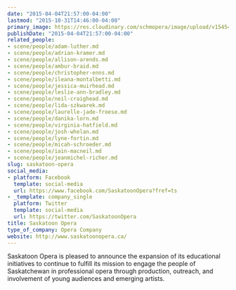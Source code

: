 ```yaml
---
date: "2015-04-04T21:57:00-04:00"
lastmod: "2015-10-31T14:46:00-04:00"
primary_image: https://res.cloudinary.com/schmopera/image/upload/v1545409169/media/webhook-uploads/1446317116844/Logo---SO.jpg.jpg
publishDate: "2015-04-04T21:57:00-04:00"
related_people:
- scene/people/adam-luther.md
- scene/people/adrian-kramer.md
- scene/people/allison-arends.md
- scene/people/ambur-braid.md
- scene/people/christopher-enns.md
- scene/people/ileana-montalbetti.md
- scene/people/jessica-muirhead.md
- scene/people/leslie-ann-bradley.md
- scene/people/neil-craighead.md
- scene/people/lida-szkwarek.md
- scene/people/laurelle-jade-froese.md
- scene/people/danika-lorn.md
- scene/people/virginia-hatfield.md
- scene/people/josh-whelan.md
- scene/people/lyne-fortin.md
- scene/people/micah-schroeder.md
- scene/people/iain-macneil.md
- scene/people/jeanmichel-richer.md
slug: saskatoon-opera
social_media:
- platform: Facebook
  template: social-media
  url: https://www.facebook.com/SaskatoonOpera?fref=ts
- _template: company_single
  platform: Twitter
  template: social-media
  url: https://twitter.com/SaskatoonOpera
title: Saskatoon Opera
type_of_company: Opera Company
website: http://www.saskatoonopera.ca/
---
```


<p>
	Saskatoon Opera is pleased to announce the expansion of its educational initiatives to continue to fulfill its mission to engage the people of Saskatchewan in professional opera through production, outreach, and involvement of young audiences and emerging artists.
</p>
